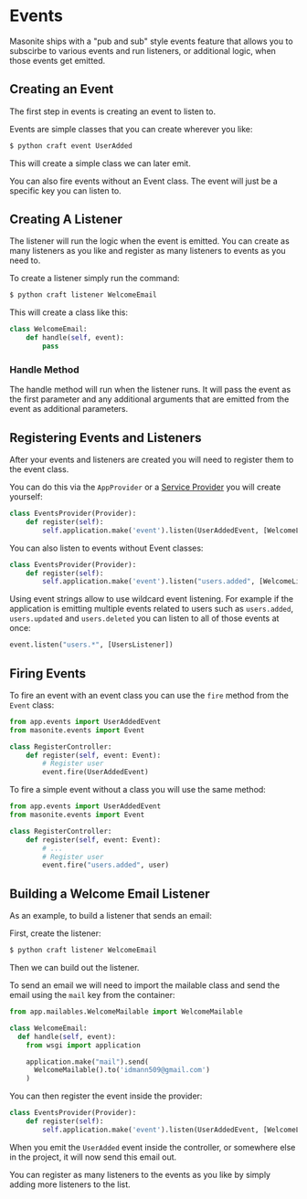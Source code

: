 # Events

Masonite ships with a "pub and sub" style events feature that allows you to subscirbe to various events and run listeners, or additional logic, when those events get emitted.

## Creating an Event

The first step in events is creating an event to listen to.

Events are simple classes that you can create wherever you like:

```python
$ python craft event UserAdded
```

This will create a simple class we can later emit.

You can also fire events without an Event class. The event will just be a specific key you can listen to.

## Creating A Listener

The listener will run the logic when the event is emitted. You can create as many listeners as you like and register as many listeners to events as you need to.

To create a listener simply run the command:

```python
$ python craft listener WelcomeEmail
```

This will create a class like this:

```python
class WelcomeEmail:
    def handle(self, event):
        pass
```

### Handle Method

The handle method will run when the listener runs. It will pass the event as the first parameter and any additional arguments that are emitted from the event as additional parameters.

## Registering Events and Listeners

After your events and listeners are created you will need to register them to the event class.

You can do this via the `AppProvider` or a [Service Provider](../architecture/service-providers.md) you will create yourself:

```python
class EventsProvider(Provider):
    def register(self):
        self.application.make('event').listen(UserAddedEvent, [WelcomeListener])
```

You can also listen to events without Event classes:

```python
class EventsProvider(Provider):
    def register(self):
        self.application.make('event').listen("users.added", [WelcomeListener])
```

Using event strings allow to use wildcard event listening. For example if the application is emitting multiple events
related to users such as `users.added`, `users.updated` and `users.deleted` you can listen to all of those events at once:

```python
event.listen("users.*", [UsersListener])
```


## Firing Events

To fire an event with an event class you can use the `fire` method from the `Event` class:

```python
from app.events import UserAddedEvent
from masonite.events import Event

class RegisterController:
    def register(self, event: Event):
        # Register user
        event.fire(UserAddedEvent)
```

To fire a simple event without a class you will use the same method:

```python
from app.events import UserAddedEvent
from masonite.events import Event

class RegisterController:
    def register(self, event: Event):
        # ...
        # Register user
        event.fire("users.added", user)
```

## Building a Welcome Email Listener

As an example, to build a listener that sends an email:

First, create the listener:

```python
$ python craft listener WelcomeEmail
```

Then we can build out the listener.

To send an email we will need to import the mailable class and send the email using the `mail` key from the container:

```python
from app.mailables.WelcomeMailable import WelcomeMailable

class WelcomeEmail:
  def handle(self, event):
    from wsgi import application

    application.make("mail").send(
      WelcomeMailable().to('idmann509@gmail.com')
    )
```

You can then register the event inside the provider:

```python
class EventsProvider(Provider):
    def register(self):
        self.application.make('event').listen(UserAddedEvent, [WelcomeListener])
```

When you emit the `UserAdded` event inside the controller, or somewhere else in the project, it will now send this email out.

You can register as many listeners to the events as you like by simply adding more listeners to the list.
